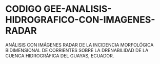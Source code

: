 # CODIGO GEE-ANALISIS-HIDROGRAFICO-CON-IMAGENES-RADAR
ANÁLISIS CON IMÁGENES RADAR DE LA INCIDENCIA MORFOLÓGICA BIDIMENSIONAL DE CORRIENTES SOBRE LA DRENABILIDAD DE LA CUENCA HIDROGRÁFICA DEL GUAYAS, ECUADOR.
